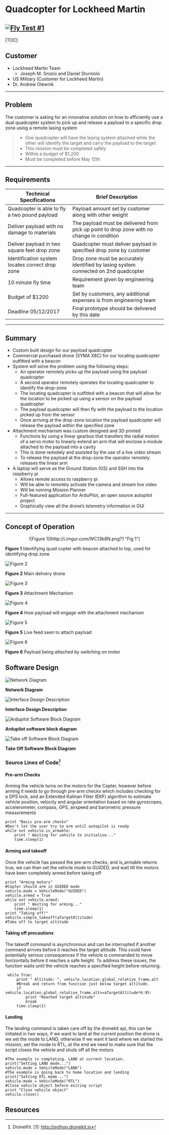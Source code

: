 Quadcopter for Lockheed Martin
===================

[![Fly Test #1](http://i.imgur.com/DZ6Zg8d.jpg)](https://youtu.be/pdV8AvQczOo "Fly Test #1")
----------

[TOC]

Customer
----------
- Lockheed Martin Team
	- Joseph M. Grozio and Daniel Sturniolo
- US Military (Customer for Lockheed Martin)
- Dr. Andrew Olewnik

----------

Problem
-------------

The customer is asking for an innovative solution on how to efficiently use a dual quadcopter system to pick up and release a payload to a specific drop zone using a remote lasing system
  > - One quadcopter will have the lasing system attached while the other will identify the target and carry the payload to the target
  > - This mission must be completed safely
  > - Within a budget of $1,200
  > - Must be completed before May 12th

----------
Requirements
-------------------
Technical Specifications     | Brief Description
-------- | ---
Quadcopter is able to fly a two pound payload | Payload amount set by customer along with other weight
Deliver payload with no damage to materials    | The payload must be delivered from pick up point to drop zone with no change in condition
Deliver payload in two square feet drop zone     | Quadcopter must deliver payload in specified drop zone by customer
Identification system locates correct drop zone | Drop zone must be accurately identified by lasing system connected on 2nd quadcopter
10 minute fly time | Requirement given by engineering team
Budget of $1200 | Set by customers, any additional expenses is from engineering team
Deadline 05/12/2017 | Final prototype should be delivered by this date


----------


Summary
-------------

- Custom built design for our payload quadcopter
- Commercial purchased drone (SYMA X8C) for our locating quadcopter outfitted with a beacon
- System will solve the problem using the following steps:
	- An operator remotely picks up the payload using the payload quadcopter
	- A second operator remotely operates the locating quadcopter to identify the drop-zone
	- The locating quadcopter is outfitted with a beacon that will allow for the location to be picked up using
a sensor on the payload quadcopter
	- The payload quadcopter will then fly with the payload to the location picked up from the sensor
	- Once arriving at the drop-zone location the payload quadcopter will release the payload within the
specified zone
- Attachment mechanism was custom designed and 3D printed
	- Functions by using a linear gearbox that transfers the radial motion of a servo motor to linearly extend
an arm that will enclose a module attached to the payload into a cavity
	- This is done remotely and assisted by the use of a live video stream
	- To release the payload at the drop-zone the operator remotely releases the linear arm
- A laptop will serve as the Ground Station (GS) and SSH into the raspberry pi
	- Allows remote access to raspberry pi
	- Will be able to remotely activate the camera and stream live video
	- Will be running Mission Planner
	- Full-featured application for ArduPilot, an open source autopilot project
	- Graphically view all the drone’s telemetry information in GUI

----------


Concept of Operation
--------------------
<p align="center">
![Figure 1](http://i.imgur.com/WC13b8N.png?1 "Fig 1")

**Figure 1** Identifying quad copter with beacon attached to top, used for identifying drop zone

![Figure 2](http://i.imgur.com/AzgY8Aa.png?1 "Fig 2")

**Figure 2** Main delivery drone

![Figure 3](http://i.imgur.com/tdDv2jJ.png "Fig 3")

**Figure 3** Attachment Mechanism

![Figure 4](http://i.imgur.com/yw3Le9E.png "Fig 4")

**Figure 4** How payload will engage with the attachment mechanism

![Figure 5](http://i.imgur.com/f53D2HV.png "Fig 5")

**Figure 5** Live feed seen to attach payload

![Figure 6](http://i.imgur.com/nDAR6YQ.png "Fig 6")

**Figure 6** Payload being attached by switching on motor
</p>

Software Design
---------------
![Network Diagram](img/Network_Diagram.jpg)

**Network Diagram**

![Interface Design Description](img/quadcopter_SW_BD.jpg)

**Interface Design Description**

![Ardupilot Software Block Diagram](img/arduPilot_block_diagram.jpg)

**Ardupilot software block diagram**

![Take off Software Block Diagram](http://i.imgur.com/voCKQRu.png?1)

**Take Off Software Block Diagram**

### Source Lines of Code[^footnote]
#### Pre-arm Checks
Arming the vehicle turns on the motors for the Copter, however before arming it needs to go through pre-arm checks which includes checking for a GPS lock, and an Extended Kalman Filter (EKF) algorithm to estimate vehicle position, velocity and angular orientation based on rate gyroscopes, accelerometer, compass, GPS, airspeed and barometric pressure measurements

    print "Basic pre-arm checks"
    #Don't let the user try to arm until autopilot is ready
    while not vehicle.is_armable:
	    print " Waiting for vehicle to initialise..."
	    time.sleep(1)

#### Arming and takeoff
Once the vehicle has passed the pre-arm checks, and is_armable returns true, we can then set the vehicle mode to GUIDED, and wait till the motors have been completely armed before taking off

	print "Arming motors"
    #Copter should arm in GUIDED mode
    vehicle.mode = VehicleMode("GUIDED")
    vehicle.armed = True
    while not vehicle.armed:
	    print " Waiting for arming..."
	    time.sleep(1)
    print "Taking off!"
    vehicle.simple_takeoff(aTargetAltitude) 
    #Take off to target altitude

#### Taking off precautions 
The takeoff command is asynchronous and can be interrupted if another command arrives before it reaches the target altitude. This could have potentially serious consequences if the vehicle is commanded to move horizontally before it reaches a safe height. To address these issues, the function waits until the vehicle reaches a specified height before returning.

	 while True:
	     print " Altitude: ", vehicle.location.global_relative_frame.alt
		 #Break and return from function just below target altitude.
		 if vehicle.location.global_relative_frame.alt>=aTargetAltitude*0.95:
		     print "Reached target altitude"
		     break
	     time.sleep(1)

#### Landing 
The landing command is taken care off by the dronekit api, this can be initiated in two ways, if we want to land at the current position the drone is we set the mode to LAND, otherwise if we want it land where we started the mission, set the mode to RTL, at the end we need to make sure that the script closes the vehicle and shuts off all the motors

    #The example is completing. LAND at current location.
    print("Setting LAND mode...")
    vehicle.mode = VehicleMode("LAND")
    #The example is going back to home location and landing
    print("Setting RTL mode...")
    vehicle.mode = VehicleMode("RTL")
    #Close vehicle object before exiting script
    print "Close vehicle object"
    vehicle.close()
  
## Resources 
  [^footnote]: DroneKit.
  [1]: http://python.dronekit.io

